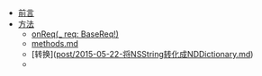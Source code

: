 # 

* [前言](README.md)
* [方法](methods.md)
  * [onReq\(\_ req: BaseReq!\)](methods/onreqreq-basereq.md)
  * [methods.md](new/methodsmd.md)
  * \[转换\]\([post/2015-05-22-将NSString转化成NDDictionary.md](post/2015-05-22-将NSString转化成NDDictionary.md)\)
  * 



